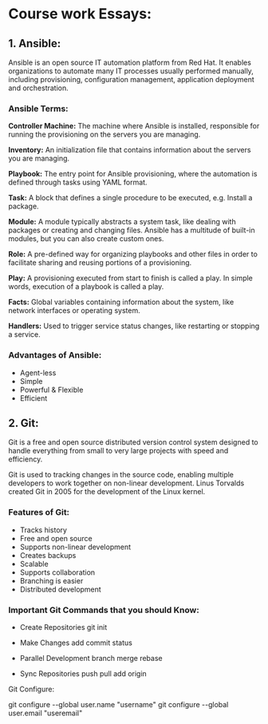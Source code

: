 # Course work Essays:
## 
## 1. Ansible:


Ansible is an open source IT automation platform from Red Hat. It enables organizations to automate many IT processes usually performed manually, including provisioning, configuration management, application deployment and orchestration.

### Ansible Terms:

**Controller Machine:** The machine where Ansible is installed, responsible for running the provisioning on the servers you are managing.

**Inventory:** An initialization file that contains information about the servers you are managing.

**Playbook:** The entry point for Ansible provisioning, where the automation is defined through tasks using YAML format.

**Task:** A block that defines a single procedure to be executed, e.g. Install a package.

**Module:** A module typically abstracts a system task, like dealing with packages or creating and changing files. Ansible has a multitude of built-in modules, but you can also create custom ones.

**Role:** A pre-defined way for organizing playbooks and other files in order to facilitate sharing and reusing portions of a provisioning.

**Play:** A provisioning executed from start to finish is called a play. In simple words, execution of a playbook is called a play.

**Facts:** Global variables containing information about the system, like network interfaces or operating system.

**Handlers:** Used to trigger service status changes, like restarting or stopping a service.

### Advantages of Ansible: 

- Agent-less
- Simple
- Powerful & Flexible
- Efficient

## 2. Git: 

Git is a free and open source distributed version control system designed to handle everything from small to very large projects with speed and efficiency.

Git is used to tracking changes in the source code, enabling multiple developers to work together on non-linear development. Linus Torvalds created Git in 2005 for the development of the Linux kernel.

### Features of Git: 

- Tracks history
- Free and open source
- Supports non-linear development
- Creates backups
- Scalable
- Supports collaboration
- Branching is easier
- Distributed development

### Important Git Commands that you should Know:

- Create Repositories
git init

- Make Changes
add
 commit
status

- Parallel Development
 branch
 merge
 rebase

- Sync Repositories
 push
  pull
add origin

Git Configure: 

git configure --global user.name "username"
git configure --global user.email "useremail"






